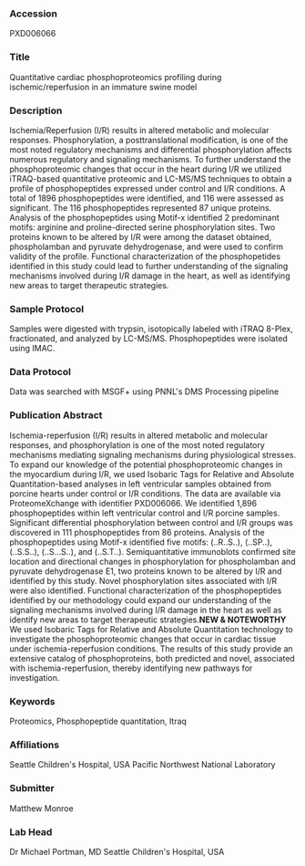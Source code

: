 ### Accession
PXD006066

### Title
Quantitative cardiac phosphoproteomics profiling during ischemic/reperfusion in an immature swine model

### Description
Ischemia/Reperfusion (I/R) results in altered metabolic and molecular responses. Phosphorylation, a posttranslational modification, is one of the most noted regulatory mechanisms and differential phosphorylation affects numerous regulatory and signaling mechanisms. To further understand the phosphoproteomic changes that occur in the heart during I/R we utilized iTRAQ-based quantitative proteomic and LC-MS/MS techniques to obtain a profile of phosphopeptides expressed under control and I/R conditions. A total of 1896 phosphopeptides were identified, and 116 were assessed as significant. The 116 phosphopeptides represented 87 unique proteins. Analysis of the phosphopeptides using Motif-x identified 2 predominant motifs: arginine and proline-directed serine phosphorylation sites. Two proteins known to be altered by I/R were among the dataset obtained, phospholamban and pyruvate dehydrogenase, and were used to confirm validity of the profile. Functional characterization of the phosphopetides identified in this study could lead to further understanding of the signaling mechanisms involved during I/R damage in the heart, as well as identifying new areas to target therapeutic strategies.

### Sample Protocol
Samples were digested with trypsin, isotopically labeled with iTRAQ 8-Plex, fractionated, and analyzed by LC-MS/MS. Phosphopeptides were isolated using IMAC.

### Data Protocol
Data was searched with MSGF+ using PNNL's DMS Processing pipeline

### Publication Abstract
Ischemia-reperfusion (I/R) results in altered metabolic and molecular responses, and phosphorylation is one of the most noted regulatory mechanisms mediating signaling mechanisms during physiological stresses. To expand our knowledge of the potential phosphoproteomic changes in the myocardium during I/R, we used Isobaric Tags for Relative and Absolute Quantitation-based analyses in left ventricular samples obtained from porcine hearts under control or I/R conditions. The data are available via ProteomeXchange with identifier PXD006066. We identified 1,896 phosphopeptides within left ventricular control and I/R porcine samples. Significant differential phosphorylation between control and I/R groups was discovered in 111 phosphopeptides from 86 proteins. Analysis of the phosphopeptides using Motif-x identified five motifs: (..R..S..), (..SP..), (..S.S..), (..S&#x2026;S..), and (..S.T..). Semiquantitative immunoblots confirmed site location and directional changes in phosphorylation for phospholamban and pyruvate dehydrogenase E1, two proteins known to be altered by I/R and identified by this study. Novel phosphorylation sites associated with I/R were also identified. Functional characterization of the phosphopeptides identified by our methodology could expand our understanding of the signaling mechanisms involved during I/R damage in the heart as well as identify new areas to target therapeutic strategies.<b>NEW &amp; NOTEWORTHY</b> We used Isobaric Tags for Relative and Absolute Quantitation technology to investigate the phosphoproteomic changes that occur in cardiac tissue under ischemia-reperfusion conditions. The results of this study provide an extensive catalog of phosphoproteins, both predicted and novel, associated with ischemia-reperfusion, thereby identifying new pathways for investigation.

### Keywords
Proteomics, Phosphopeptide quantitation, Itraq

### Affiliations
Seattle Children's Hospital, USA
Pacific Northwest National Laboratory

### Submitter
Matthew Monroe

### Lab Head
Dr Michael Portman, MD
Seattle Children's Hospital, USA



